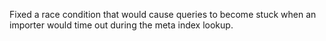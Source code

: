 Fixed a race condition that would cause queries to become stuck
when an importer would time out during the meta index lookup.

